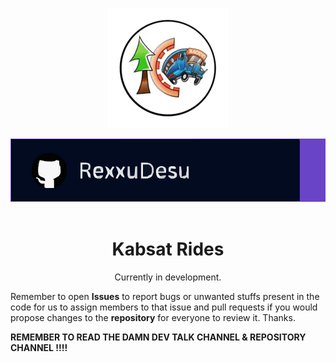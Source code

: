   <p align="center">
  <a href="https://github.com/RexxuDesu/KabsatRides"><img src="https://github.com/RexxuDesu/KabsatRides/blob/main/kabsatrides_logo.png" />
</p>

<p align="center">
  <a href="https://github.com/RexxuDesu"><img src="https://github.com/RexxuDesu/KabsatRides/blob/main/pic1.svg"></a>
  <a href="https://github.com/B33trust"><img src=""></a>

<center>
    <h1 align="center">Kabsat Rides</h1>
    <p align="center">
        Currently in development.
    </p> 
</center>

    
Remember to open **Issues** to report bugs or unwanted stuffs present in the code for us to assign members to that issue and pull requests if you would propose changes to the **repository** for everyone to review it. Thanks.


**REMEMBER TO READ THE DAMN DEV TALK CHANNEL & REPOSITORY CHANNEL !!!!**
